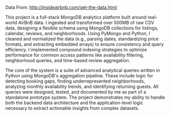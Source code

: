 
Data From: http://insideairbnb.com/get-the-data.html 

This project is a full-stack MongoDB analytics platform built around real-world AirBnB data. I ingested and transformed over 500MB of raw CSV data, designing a flexible schema using MongoDB collections for listings, calendar, reviews, and neighborhoods. Using PyMongo and Python, I cleaned and normalized the data (e.g., parsing dates, standardizing price formats, and extracting embedded arrays) to ensure consistency and query efficiency. I implemented compound indexing strategies to optimize performance for common access patterns like availability filtering, neighborhood queries, and time-based review aggregation.

The core of the system is a suite of advanced analytical queries written in Python using MongoDB's aggregation pipeline. These include logic for detecting booking gaps, finding underrepresented neighborhoods, analyzing monthly availability trends, and identifying returning guests. All queries were designed, tested, and documented by me as part of a standalone prototype system. The project demonstrates my ability to handle both the backend data architecture and the application-level logic necessary to extract actionable insights from complex datasets.

